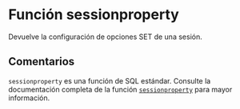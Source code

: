 ﻿---
Autogenerated: true
---

# Función  sessionproperty

Devuelve la configuración de opciones SET de una sesión.

## Comentarios 

`sessionproperty` es una función de SQL estándar. Consulte la documentación completa de la función [`sessionproperty`](https://learn.microsoft.com/es-es/sql/t-sql/functions/sessionproperty-transact-sql) para mayor información.

